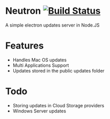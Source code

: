 Neutron [![Build Status](https://travis-ci.org/jubianchi/neutron.svg?branch=master)](https://travis-ci.org/jubianchi/neutron)
=======

A simple electron updates server in Node.JS

Features
========

 * Handles Mac OS updates
 * Multi Applications Support
 * Updates stored in the public updates folder

Todo
====

 * Storing updates in Cloud Storage providers
 * Windows Server updates

